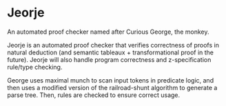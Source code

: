 # Jeorje
An automated proof checker named after Curious George, the monkey.

Jeorje is an automated proof checker that verifies correctness of proofs in natural deduction (and semantic tableaux + transformational proof in the future).
Jeorje will also handle program correctness and z-specification rule/type checking. 

George uses maximal munch to scan input tokens in predicate logic, and then uses a modified version of the railroad-shunt algorithm to generate a parse tree. Then, rules are checked to ensure correct usage.
